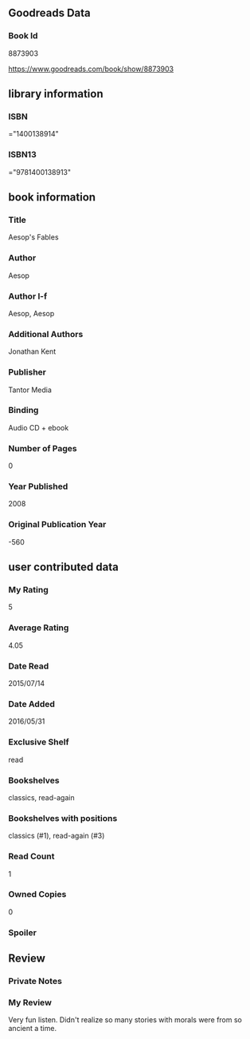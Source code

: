 <!-- This template shows how to bulk convert all columns of data into one markdown file -->
<!-- caveat: KeyError if there's a mismatch. Empty values output nothing -->

## Goodreads Data

### Book Id 

8873903

https://www.goodreads.com/book/show/8873903

## library information

### ISBN 
="1400138914"

### ISBN13 
="9781400138913"

## book information

### Title
Aesop's Fables

### Author 
Aesop

### Author l-f 
Aesop, Aesop

### Additional Authors
Jonathan Kent

### Publisher 
Tantor Media

### Binding
Audio CD + ebook

### Number of Pages
0

### Year Published
2008

### Original Publication Year 
-560

## user contributed data

### My Rating
5

### Average Rating
4.05

### Date Read
2015/07/14

### Date Added
2016/05/31

### Exclusive Shelf
read

### Bookshelves
classics, read-again

### Bookshelves with positions
classics (#1), read-again (#3)

### Read Count
1

### Owned Copies
0

### Spoiler 


## Review

### Private Notes


### My Review
Very fun listen. Didn't realize so many stories with morals were from so ancient a time.